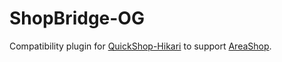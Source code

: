 # ShopBridge-OG
Compatibility plugin for [QuickShop-Hikari](https://github.com/true-og/QuickShop-OG) to support [AreaShop](https://github.com/true-og/AreaShop).

